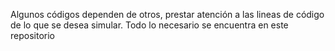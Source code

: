 Algunos códigos dependen de otros, prestar atención a las lineas de código de lo que se desea simular.
Todo lo necesario se encuentra en este repositorio
